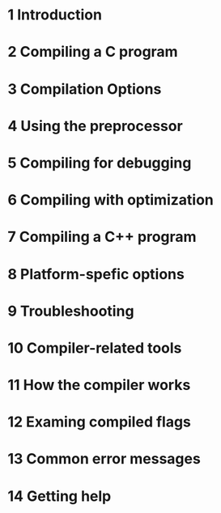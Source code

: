 # 1 Introduction
# 2 Compiling a C program
# 3 Compilation Options
# 4 Using the preprocessor
# 5 Compiling for debugging
# 6 Compiling with optimization
# 7 Compiling a C++ program
# 8 Platform-spefic options
# 9 Troubleshooting
# 10 Compiler-related tools
# 11 How the compiler works
# 12 Examing compiled flags
# 13 Common error messages
# 14 Getting help
